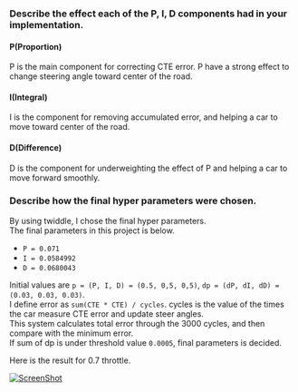 ### Describe the effect each of the P, I, D components had in your implementation.
#### P(Proportion)  
P is the main component for correcting CTE error. P have a strong effect to change steering angle toward center of the road.

#### I(Integral)
I is the component for removing accumulated error, and helping a car to move toward center of the road.

#### D(Difference)
D is the component for underweighting the effect of P and helping a car to move forward smoothly.

### Describe how the final hyper parameters were chosen.
By using twiddle, I chose the final hyper parameters.  
The final parameters in this project is below.  

-  `P = 0.071`  
-  `I = 0.0584992`  
-  `D = 0.0680043`  

Initial values are `p = (P, I, D) = (0.5, 0,5, 0,5)`, `dp = (dP, dI, dD) = (0.03, 0.03, 0.03)`.   
I define error as `sum(CTE * CTE) / cycles`. cycles is the value of the times the car measure CTE error and update steer angles.  
This system calculates total error through the 3000 cycles, and then compare with the minimum error.  
If sum of dp is under threshold value `0.0005`, final parameters is decided.  

Here is the result for 0.7 throttle.

[![ScreenShot](http://img.youtube.com/vi/K-QHdTBfSbI/0.jpg)](https://youtu.be/K-QHdTBfSbI)
